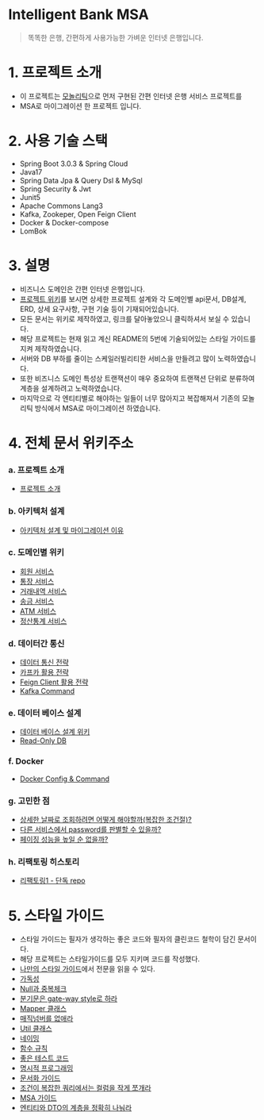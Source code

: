 # Intelligent Bank MSA
> 똑똑한 은행, 간편하게 사용가능한 가벼운 인터넷 은행입니다.

# 1. 프로젝트 소개
* 이 프로젝트는 [모놀리틱](https://github.com/liveforone/intelligent_bank)으로 먼저 구현된 간편 인터넷 은행 서비스 프로젝트를
* MSA로 마이그레이션 한 프로젝트 입니다.

# 2. 사용 기술 스택
* Spring Boot 3.0.3 & Spring Cloud
* Java17
* Spring Data Jpa & Query Dsl & MySql
* Spring Security & Jwt
* Junit5
* Apache Commons Lang3
* Kafka, Zookeper, Open Feign Client
* Docker & Docker-compose
* LomBok

# 3. 설명
* 비즈니스 도메인은 간편 인터넷 은행입니다.
* [프로젝트 위키](https://github.com/liveforone/intelligent_bank_msa/wiki)를 보시면 상세한 프로젝트 설계와 각 도메인별 api문서, DB설계, ERD, 상세 요구사항, 구현 기술 등이 기재되어있습니다.
* 모든 문서는 위키로 제작하였고, 링크를 달아놓았으니 클릭하셔서 보실 수 있습니다.
* 해당 프로젝트는 현재 읽고 계신 README의 5번에 기술되어있는  스타일 가이드를 지켜 제작하였습니다.
* 서버와 DB 부하를 줄이는 스케일러빌리티한 서비스을 만들려고 많이 노력하였습니다.
* 또한 비즈니스 도메인 특성상 트랜잭션이 매우 중요하여 트랜잭션 단위로 분류하여 계층을 설계하려고 노력하였습니다.
* 마지막으로 각 엔티티별로 해야하는 일들이 너무 많아지고 복잡해져서 기존의 모놀리틱 방식에서 MSA로 마이그레이션 하였습니다.

# 4. 전체 문서 위키주소
### a. 프로젝트 소개
* [프로젝트 소개](https://github.com/liveforone/intelligent_bank_msa/wiki/%EB%93%A4%EC%96%B4%EA%B0%80%EB%A9%B0)
### b. 아키텍처 설계
* [아키텍처 설계 및 마이그레이션 이유](https://github.com/liveforone/intelligent_bank_msa/wiki/%EC%95%84%ED%82%A4%ED%85%8D%EC%B2%98-%EC%84%A4%EA%B3%84-%EB%B0%8F-%EB%A7%88%EC%9D%B4%EA%B7%B8%EB%A0%88%EC%9D%B4%EC%85%98-%EC%9D%B4%EC%9C%A0)
### c. 도메인별 위키
* [회원 서비스](https://github.com/liveforone/intelligent_bank_msa/wiki/%ED%9A%8C%EC%9B%90%EC%8B%9C%EC%8A%A4%ED%85%9C)
* [통장 서비스](https://github.com/liveforone/intelligent_bank_msa/wiki/%ED%86%B5%EC%9E%A5%EC%84%9C%EB%B9%84%EC%8A%A4)
* [거래내역 서비스](https://github.com/liveforone/intelligent_bank_msa/wiki/%EA%B1%B0%EB%9E%98%EB%82%B4%EC%97%AD-%EC%84%9C%EB%B9%84%EC%8A%A4)
* [송금 서비스](https://github.com/liveforone/intelligent_bank_msa/wiki/%EC%86%A1%EA%B8%88-%EC%84%9C%EB%B9%84%EC%8A%A4)
* [ATM 서비스](https://github.com/liveforone/intelligent_bank_msa/wiki/ATM-%EC%84%9C%EB%B9%84%EC%8A%A4)
* [정산통계 서비스](https://github.com/liveforone/intelligent_bank_msa/wiki/%EC%A0%95%EC%82%B0-%ED%86%B5%EA%B3%84-%EC%84%9C%EB%B9%84%EC%8A%A4)
### d. 데이터간 통신
* [데이터 통신 전략](https://github.com/liveforone/intelligent_bank_msa/wiki/%EB%8D%B0%EC%9D%B4%ED%84%B0-%ED%86%B5%EC%8B%A0-%EC%A0%84%EB%9E%B5)
* [카프카 활용 전략](https://github.com/liveforone/intelligent_bank_msa/wiki/%EC%B9%B4%ED%94%84%EC%B9%B4-%ED%99%9C%EC%9A%A9-%EC%A0%84%EB%9E%B5)
* [Feign Client 활용 전략](https://github.com/liveforone/intelligent_bank_msa/wiki/Feign-Client-%ED%99%9C%EC%9A%A9-%EC%A0%84%EB%9E%B5)
* [Kafka Command](https://github.com/liveforone/intelligent_bank_msa/wiki/Kafka-Command)
### e. 데이터 베이스 설계
* [데이터 베이스 설계 위키](https://github.com/liveforone/intelligent_bank_msa/wiki/%EB%8D%B0%EC%9D%B4%ED%84%B0-%EB%B2%A0%EC%9D%B4%EC%8A%A4-%EC%84%A4%EA%B3%84-%EB%B0%8F-%EC%9B%90%EC%B9%99)
* [Read-Only DB](https://github.com/liveforone/intelligent_bank_msa/wiki/Read-Only-DB)
### f. Docker
* [Docker Config & Command](https://github.com/liveforone/intelligent_bank_msa/wiki/Docker-Config-&-Command)
### g. 고민한 점
* [상세한 날짜로 조회하려면 어떻게 해야할까(복잡한 조건절)?](https://github.com/liveforone/intelligent_bank_msa/wiki/%EC%83%81%EC%84%B8%ED%95%9C-%EB%82%A0%EC%A7%9C%EB%A1%9C-%EC%A1%B0%ED%9A%8C%ED%95%98%EB%A0%A4%EB%A9%B4-%EC%96%B4%EB%96%BB%EA%B2%8C-%ED%95%B4%EC%95%BC%ED%95%A0%EA%B9%8C(%EB%B3%B5%EC%9E%A1%ED%95%9C-%EC%A1%B0%EA%B1%B4%EC%A0%88)%3F)
* [다른 서비스에서 password를 판별할 수 있을까?](https://github.com/liveforone/intelligent_bank_msa/wiki/%EB%8B%A4%EB%A5%B8-%EC%84%9C%EB%B9%84%EC%8A%A4%EC%97%90%EC%84%9C-password%EB%A5%BC-%ED%8C%90%EB%B3%84%ED%95%A0-%EC%88%98-%EC%9E%88%EC%9D%84%EA%B9%8C%3F)
* [페이징 성능을 높일 순 없을까?](https://github.com/liveforone/intelligent_bank_msa/wiki/%ED%8E%98%EC%9D%B4%EC%A7%95-%EC%84%B1%EB%8A%A5%EC%9D%84-%EB%86%92%EC%9D%BC-%EC%88%9C-%EC%97%86%EC%9D%84%EA%B9%8C%3F)
### h. 리팩토링 히스토리
* [리팩토링1 - 단독 repo](https://github.com/liveforone/intelligent_bank_msa/wiki/%EB%A6%AC%ED%8C%A9%ED%86%A0%EB%A7%811---%EB%8B%A8%EB%8F%85-repo)

# 5. 스타일 가이드
* 스타일 가이드는 필자가 생각하는 좋은 코드와 필자의 클린코드 철학이 담긴 문서이다.
* 해당 프로젝트는 스타일가이드를 모두 지키며 코드를 작성했다.
* [나만의 스타일 가이드](https://github.com/liveforone/study/tree/main/%5B%EB%82%98%EB%A7%8C%EC%9D%98%20%EC%8A%A4%ED%83%80%EC%9D%BC%20%EA%B0%80%EC%9D%B4%EB%93%9C%5D)에서 전문을 읽을 수 있다.
* [가독성](https://github.com/liveforone/study/blob/main/%5B%EB%82%98%EB%A7%8C%EC%9D%98%20%EC%8A%A4%ED%83%80%EC%9D%BC%20%EA%B0%80%EC%9D%B4%EB%93%9C%5D/b.%20%EA%B0%80%EB%8F%85%EC%84%B1.md)
* [Null과 중복체크](https://github.com/liveforone/study/blob/main/%5B%EB%82%98%EB%A7%8C%EC%9D%98%20%EC%8A%A4%ED%83%80%EC%9D%BC%20%EA%B0%80%EC%9D%B4%EB%93%9C%5D/c.%20Null%EA%B3%BC%20%EC%A4%91%EB%B3%B5%20%EC%B2%B4%ED%81%AC.md)
* [분기문은 gate-way style로 하라](https://github.com/liveforone/study/blob/main/%5B%EB%82%98%EB%A7%8C%EC%9D%98%20%EC%8A%A4%ED%83%80%EC%9D%BC%20%EA%B0%80%EC%9D%B4%EB%93%9C%5D/d.%20%EB%B6%84%EA%B8%B0%EB%AC%B8%EC%9D%80%20gate-way%20%EC%8A%A4%ED%83%80%EC%9D%BC%EB%A1%9C%20%ED%95%98%EB%9D%BC.md)
* [Mapper 클래스](https://github.com/liveforone/study/blob/main/%5B%EB%82%98%EB%A7%8C%EC%9D%98%20%EC%8A%A4%ED%83%80%EC%9D%BC%20%EA%B0%80%EC%9D%B4%EB%93%9C%5D/e.%20Mapper%20%ED%81%B4%EB%9E%98%EC%8A%A4.md)
* [매직넘버를 없애라](https://github.com/liveforone/study/blob/main/%5B%EB%82%98%EB%A7%8C%EC%9D%98%20%EC%8A%A4%ED%83%80%EC%9D%BC%20%EA%B0%80%EC%9D%B4%EB%93%9C%5D/f.%20%EB%A7%A4%EC%A7%81%EB%84%98%EB%B2%84%EB%A5%BC%20%EC%97%86%EC%95%A0%EB%9D%BC.md)
* [Util 클래스](https://github.com/liveforone/study/blob/main/%5B%EB%82%98%EB%A7%8C%EC%9D%98%20%EC%8A%A4%ED%83%80%EC%9D%BC%20%EA%B0%80%EC%9D%B4%EB%93%9C%5D/g.%20Util%20%ED%81%B4%EB%9E%98%EC%8A%A4.md)
* [네이밍](https://github.com/liveforone/study/blob/main/%5B%EB%82%98%EB%A7%8C%EC%9D%98%20%EC%8A%A4%ED%83%80%EC%9D%BC%20%EA%B0%80%EC%9D%B4%EB%93%9C%5D/h.%20%EB%84%A4%EC%9D%B4%EB%B0%8D.md)
* [함수 규칙](https://github.com/liveforone/study/blob/main/%5B%EB%82%98%EB%A7%8C%EC%9D%98%20%EC%8A%A4%ED%83%80%EC%9D%BC%20%EA%B0%80%EC%9D%B4%EB%93%9C%5D/i.%20%ED%95%A8%EC%88%98.md)
* [좋은 테스트 코드](https://github.com/liveforone/study/blob/main/%5B%EB%82%98%EB%A7%8C%EC%9D%98%20%EC%8A%A4%ED%83%80%EC%9D%BC%20%EA%B0%80%EC%9D%B4%EB%93%9C%5D/j.%20%EC%A2%8B%EC%9D%80%20%ED%85%8C%EC%8A%A4%ED%8A%B8%20%EC%BD%94%EB%93%9C.md)
* [명시적 프로그래밍](https://github.com/liveforone/study/blob/main/%5B%EB%82%98%EB%A7%8C%EC%9D%98%20%EC%8A%A4%ED%83%80%EC%9D%BC%20%EA%B0%80%EC%9D%B4%EB%93%9C%5D/k.%20%EB%AA%85%EC%8B%9C%EC%A0%81%20%ED%94%84%EB%A1%9C%EA%B7%B8%EB%9E%98%EB%B0%8D.md)
* [문서화 가이드](https://github.com/liveforone/study/blob/main/%5B%EB%82%98%EB%A7%8C%EC%9D%98%20%EC%8A%A4%ED%83%80%EC%9D%BC%20%EA%B0%80%EC%9D%B4%EB%93%9C%5D/l.%20%EB%AC%B8%EC%84%9C%ED%99%94%20%EA%B0%80%EC%9D%B4%EB%93%9C.md)
* [조건이 복잡한 쿼리에서는 컬럼을 작게 쪼개라](https://github.com/liveforone/study/blob/main/%5B%EB%82%98%EB%A7%8C%EC%9D%98%20%EC%8A%A4%ED%83%80%EC%9D%BC%20%EA%B0%80%EC%9D%B4%EB%93%9C%5D/m.%20%EC%A1%B0%EA%B1%B4%EC%9D%B4%20%EB%B3%B5%EC%9E%A1%ED%95%9C%20%EC%BF%BC%EB%A6%AC%EC%97%90%EC%84%9C%EB%8A%94%20%EC%BB%AC%EB%9F%BC%EC%9D%84%20%EC%9E%91%EA%B2%8C%20%EC%AA%BC%EA%B0%9C%EB%9D%BC.md)
* [MSA 가이드](https://github.com/liveforone/study/blob/main/%5B%EB%82%98%EB%A7%8C%EC%9D%98%20%EC%8A%A4%ED%83%80%EC%9D%BC%20%EA%B0%80%EC%9D%B4%EB%93%9C%5D/n.%20MSA%20%EA%B0%80%EC%9D%B4%EB%93%9C.md)
* [엔티티와 DTO의 계층을 정확히 나눠라](https://github.com/liveforone/study/blob/main/%5B%EB%82%98%EB%A7%8C%EC%9D%98%20%EC%8A%A4%ED%83%80%EC%9D%BC%20%EA%B0%80%EC%9D%B4%EB%93%9C%5D/o.%20%EC%97%94%ED%8B%B0%ED%8B%B0%EC%99%80%20DTO%EC%9D%98%20%EA%B3%84%EC%B8%B5%EC%9D%84%20%EC%A0%95%ED%99%95%ED%9E%88%20%EB%82%98%EB%88%A0%EB%9D%BC.md)